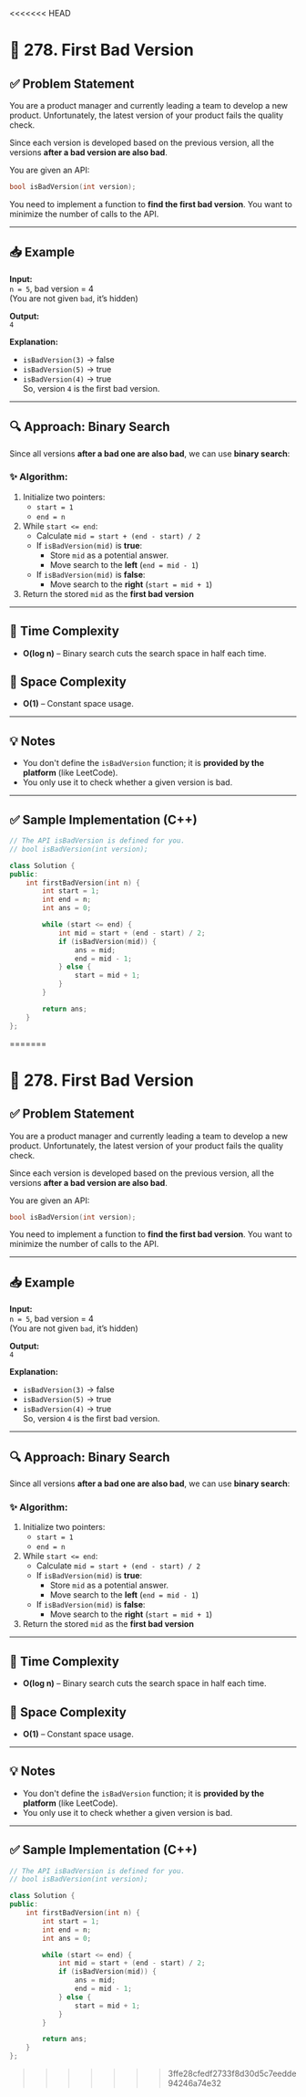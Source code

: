 <<<<<<< HEAD
# 🧪 278. First Bad Version

## ✅ Problem Statement

You are a product manager and currently leading a team to develop a new product. Unfortunately, the latest version of your product fails the quality check.

Since each version is developed based on the previous version, all the versions **after a bad version are also bad**.

You are given an API:

```cpp
bool isBadVersion(int version);
```

You need to implement a function to **find the first bad version**. You want to minimize the number of calls to the API.

---

## 📥 Example

**Input:**  
`n = 5`, bad version = 4  
(You are not given `bad`, it’s hidden)

**Output:**  
`4`

**Explanation:**

- `isBadVersion(3)` → false
- `isBadVersion(5)` → true
- `isBadVersion(4)` → true  
  So, version `4` is the first bad version.

---

## 🔍 Approach: Binary Search

Since all versions **after a bad one are also bad**, we can use **binary search**:

### ✨ Algorithm:

1. Initialize two pointers:
   - `start = 1`
   - `end = n`
2. While `start <= end`:
   - Calculate `mid = start + (end - start) / 2`
   - If `isBadVersion(mid)` is **true**:
     - Store `mid` as a potential answer.
     - Move search to the **left** (`end = mid - 1`)
   - If `isBadVersion(mid)` is **false**:
     - Move search to the **right** (`start = mid + 1`)
3. Return the stored `mid` as the **first bad version**

---

## 🧠 Time Complexity

- **O(log n)** – Binary search cuts the search space in half each time.

## 💾 Space Complexity

- **O(1)** – Constant space usage.

---

## 💡 Notes

- You don't define the `isBadVersion` function; it is **provided by the platform** (like LeetCode).
- You only use it to check whether a given version is bad.

---

## ✅ Sample Implementation (C++)

```cpp
// The API isBadVersion is defined for you.
// bool isBadVersion(int version);

class Solution {
public:
    int firstBadVersion(int n) {
        int start = 1;
        int end = n;
        int ans = 0;

        while (start <= end) {
            int mid = start + (end - start) / 2;
            if (isBadVersion(mid)) {
                ans = mid;
                end = mid - 1;
            } else {
                start = mid + 1;
            }
        }

        return ans;
    }
};
```
=======
# 🧪 278. First Bad Version

## ✅ Problem Statement

You are a product manager and currently leading a team to develop a new product. Unfortunately, the latest version of your product fails the quality check.

Since each version is developed based on the previous version, all the versions **after a bad version are also bad**.

You are given an API:

```cpp
bool isBadVersion(int version);
```

You need to implement a function to **find the first bad version**. You want to minimize the number of calls to the API.

---

## 📥 Example

**Input:**  
`n = 5`, bad version = 4  
(You are not given `bad`, it’s hidden)

**Output:**  
`4`

**Explanation:**

- `isBadVersion(3)` → false
- `isBadVersion(5)` → true
- `isBadVersion(4)` → true  
  So, version `4` is the first bad version.

---

## 🔍 Approach: Binary Search

Since all versions **after a bad one are also bad**, we can use **binary search**:

### ✨ Algorithm:

1. Initialize two pointers:
   - `start = 1`
   - `end = n`
2. While `start <= end`:
   - Calculate `mid = start + (end - start) / 2`
   - If `isBadVersion(mid)` is **true**:
     - Store `mid` as a potential answer.
     - Move search to the **left** (`end = mid - 1`)
   - If `isBadVersion(mid)` is **false**:
     - Move search to the **right** (`start = mid + 1`)
3. Return the stored `mid` as the **first bad version**

---

## 🧠 Time Complexity

- **O(log n)** – Binary search cuts the search space in half each time.

## 💾 Space Complexity

- **O(1)** – Constant space usage.

---

## 💡 Notes

- You don't define the `isBadVersion` function; it is **provided by the platform** (like LeetCode).
- You only use it to check whether a given version is bad.

---

## ✅ Sample Implementation (C++)

```cpp
// The API isBadVersion is defined for you.
// bool isBadVersion(int version);

class Solution {
public:
    int firstBadVersion(int n) {
        int start = 1;
        int end = n;
        int ans = 0;

        while (start <= end) {
            int mid = start + (end - start) / 2;
            if (isBadVersion(mid)) {
                ans = mid;
                end = mid - 1;
            } else {
                start = mid + 1;
            }
        }

        return ans;
    }
};
```
>>>>>>> 3ffe28cfedf2733f8d30d5c7eedde94246a74e32
